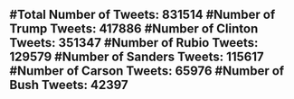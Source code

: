 #Total Number of Tweets: 831514 
#Number of Trump Tweets: 417886
#Number of Clinton Tweets: 351347
#Number of Rubio Tweets: 129579
#Number of Sanders Tweets: 115617
#Number of Carson Tweets: 65976
#Number of Bush Tweets: 42397
---
